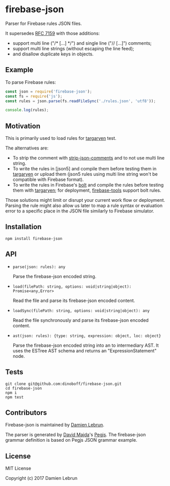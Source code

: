 # firebase-json

Parser for Firebase rules JSON files.

It supersedes [RFC 7159] with those additions:

- support multi line ("/* [...] */") and single line ("// [...]") comments;
- support multi line strings (without escaping the line feed);
- and disallow duplicate keys in objects.


## Example

To parse Firebase rules:

```js
const json = require('firebase-json');
const fs = require('js');
const rules = json.parse(fs.readFileSync('./rules.json', 'utf8'));

console.log(rules);
```


## Motivation

This is primarily used to load rules for [targaryen] test.

The alternatives are:

- To strip the comment with [strip-json-comments] and to not use multi line
  string.
- To write the rules in [json5] and compile them before testing them in
  [targaryen] or upload them (json5 rules using multi line string won't be
  compatible with Firebase format).
- To write the rules in Firebase's [bolt] and compile the rules before testing
  them with [targaryen]; for deployment, [firebase-tools] support bolt rules.

Those solutions might limit or disrupt your current work flow or deployment.
Parsing the rule might also allow us later to map a rule syntax or evaluation
error to a specific place in the JSON file similarly to Firebase simulator.


## Installation

```shell
npm install firebase-json
```


## API

- `parse(json: rules): any`

    Parse the firebase-json encoded string.

- `load(filePath: string, options: void|string|object): Promise<any,Error>`

    Read the file and parse its firebase-json encoded content.

- `loadSync(filePath: string, options: void|string|object): any`

    Read the file synchronously and parse its firebase-json encoded content.

- `ast(json: rules): {type: string, expression: object, loc: object}`

   Parse the firebase-json encoded string into an to intermediary AST. It uses
   the ESTree AST schema and returns an "ExpressionStatement" node.


## Tests

```shell
git clone git@github.com:dinoboff/firebase-json.git
cd firebase-json
npm i
npm test
```


## Contributors

Firebase-json is maintained by [Damien Lebrun].

The parser is generated by [David Majda]'s [Pegjs]. The firebase-json grammar
definition is based on Pegjs JSON grammar example.


## License

MIT License

Copyright (c) 2017 Damien Lebrun


[RFC 7159]: http://tools.ietf.org/html/rfc7159
[targaryen]: https://github.com/goldibex/targaryen
[strip-json-comments]: https://github.com/sindresorhus/strip-json-comments
[bolt]: https://github.com/firebase/bolt
[firebase-tools]: https://github.com/firebase/firebase-tools
[Pegjs]: https://pegjs.org/
[Damien Lebrun]: https://github.com/dinoboff
[David Majda]: https://majda.cz/
